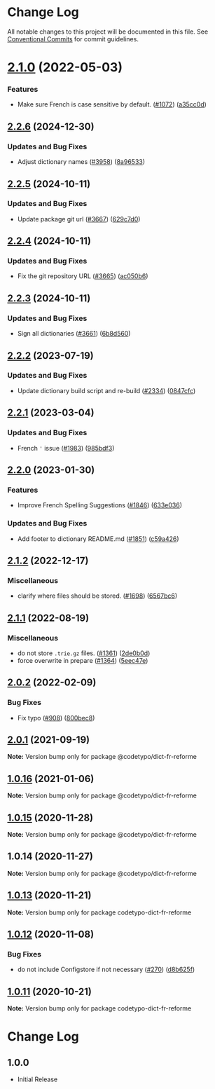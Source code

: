 # Change Log

All notable changes to this project will be documented in this file.
See [Conventional Commits](https://conventionalcommits.org) for commit guidelines.

# [2.1.0](https://github.com/khulnasoft/codetypo-dicts/compare/@codetypo/dict-fr-reforme@2.0.2...@codetypo/dict-fr-reforme@2.1.0) (2022-05-03)


### Features

* Make sure French is case sensitive by default. ([#1072](https://github.com/khulnasoft/codetypo-dicts/issues/1072)) ([a35cc0d](https://github.com/khulnasoft/codetypo-dicts/commit/a35cc0d639e659830fb90897eb6d9ae4dbb9d9ed))





## [2.2.6](https://github.com/khulnasoft/codetypo-dicts/compare/@codetypo/dict-fr-reforme@2.2.5...@codetypo/dict-fr-reforme@2.2.6) (2024-12-30)


### Updates and Bug Fixes

* Adjust dictionary names ([#3958](https://github.com/khulnasoft/codetypo-dicts/issues/3958)) ([8a96533](https://github.com/khulnasoft/codetypo-dicts/commit/8a96533bec21280103740868b81559437c413501))

## [2.2.5](https://github.com/khulnasoft/codetypo-dicts/compare/@codetypo/dict-fr-reforme@2.2.4...@codetypo/dict-fr-reforme@2.2.5) (2024-10-11)


### Updates and Bug Fixes

* Update package git url ([#3667](https://github.com/khulnasoft/codetypo-dicts/issues/3667)) ([629c7d0](https://github.com/khulnasoft/codetypo-dicts/commit/629c7d0a5e1bacad1d3874b1f8372edc3494ef97))

## [2.2.4](https://github.com/khulnasoft/codetypo-dicts/compare/@codetypo/dict-fr-reforme@2.2.3...@codetypo/dict-fr-reforme@2.2.4) (2024-10-11)


### Updates and Bug Fixes

* Fix the git repository URL ([#3665](https://github.com/khulnasoft/codetypo-dicts/issues/3665)) ([ac050b6](https://github.com/khulnasoft/codetypo-dicts/commit/ac050b697d57820109995e92fac5ccc32ced1723))

## [2.2.3](https://github.com/khulnasoft/codetypo-dicts/compare/@codetypo/dict-fr-reforme@2.2.2...@codetypo/dict-fr-reforme@2.2.3) (2024-10-11)


### Updates and Bug Fixes

* Sign all dictionaries ([#3661](https://github.com/khulnasoft/codetypo-dicts/issues/3661)) ([6b8d560](https://github.com/khulnasoft/codetypo-dicts/commit/6b8d560cf51a593458ce42bca415859f872cfc97))

## [2.2.2](https://github.com/khulnasoft/codetypo-dicts/compare/@codetypo/dict-fr-reforme@2.2.1...@codetypo/dict-fr-reforme@2.2.2) (2023-07-19)


### Updates and Bug Fixes

* Update dictionary build script and re-build ([#2334](https://github.com/khulnasoft/codetypo-dicts/issues/2334)) ([0847cfc](https://github.com/khulnasoft/codetypo-dicts/commit/0847cfc9623018940e7761e08eeba0ec7c0a320e))

## [2.2.1](https://github.com/khulnasoft/codetypo-dicts/compare/@codetypo/dict-fr-reforme@2.2.0...@codetypo/dict-fr-reforme@2.2.1) (2023-03-04)


### Updates and Bug Fixes

* French `'` issue ([#1983](https://github.com/khulnasoft/codetypo-dicts/issues/1983)) ([985bdf3](https://github.com/khulnasoft/codetypo-dicts/commit/985bdf3aab798c22107633a6ebfe0044e06bcbd0))

## [2.2.0](https://github.com/khulnasoft/codetypo-dicts/compare/@codetypo/dict-fr-reforme@2.1.2...@codetypo/dict-fr-reforme@2.2.0) (2023-01-30)


### Features

* Improve French Spelling Suggestions ([#1846](https://github.com/khulnasoft/codetypo-dicts/issues/1846)) ([633e036](https://github.com/khulnasoft/codetypo-dicts/commit/633e03696e85242ffdd4c28c164d98b30c8f7d4d))


### Updates and Bug Fixes

* Add footer to dictionary README.md ([#1851](https://github.com/khulnasoft/codetypo-dicts/issues/1851)) ([c59a426](https://github.com/khulnasoft/codetypo-dicts/commit/c59a426ea0059eb4f806d1d89d283ba0e4c42d23))

## [2.1.2](https://github.com/khulnasoft/codetypo-dicts/compare/@codetypo/dict-fr-reforme@2.1.1...@codetypo/dict-fr-reforme@2.1.2) (2022-12-17)


### Miscellaneous

* clarify where files should be stored. ([#1698](https://github.com/khulnasoft/codetypo-dicts/issues/1698)) ([6567bc6](https://github.com/khulnasoft/codetypo-dicts/commit/6567bc62130404cb32945bdcc3bf07316c839396))

## [2.1.1](https://github.com/khulnasoft/codetypo-dicts/compare/@codetypo/dict-fr-reforme@2.1.0...@codetypo/dict-fr-reforme@2.1.1) (2022-08-19)


### Miscellaneous

* do not store `.trie.gz` files. ([#1361](https://github.com/khulnasoft/codetypo-dicts/issues/1361)) ([2de0b0d](https://github.com/khulnasoft/codetypo-dicts/commit/2de0b0df4b8addfd69e2e6899c05f8b502799b7c))
* force overwrite in prepare ([#1364](https://github.com/khulnasoft/codetypo-dicts/issues/1364)) ([5eec47e](https://github.com/khulnasoft/codetypo-dicts/commit/5eec47e223f1dd6370fcbc3c1b6b0361c92bbddf))

## [2.0.2](https://github.com/khulnasoft/codetypo-dicts/compare/@codetypo/dict-fr-reforme@2.0.1...@codetypo/dict-fr-reforme@2.0.2) (2022-02-09)


### Bug Fixes

* Fix typo ([#908](https://github.com/khulnasoft/codetypo-dicts/issues/908)) ([800bec8](https://github.com/khulnasoft/codetypo-dicts/commit/800bec814558a84b3294d2fc2b37ec170686ac6a))





## [2.0.1](https://github.com/khulnasoft/codetypo-dicts/compare/@codetypo/dict-fr-reforme@1.0.16...@codetypo/dict-fr-reforme@2.0.1) (2021-09-19)

**Note:** Version bump only for package @codetypo/dict-fr-reforme





## [1.0.16](https://github.com/khulnasoft/codetypo-dicts/compare/@codetypo/dict-fr-reforme@1.0.15...@codetypo/dict-fr-reforme@1.0.16) (2021-01-06)

**Note:** Version bump only for package @codetypo/dict-fr-reforme





## [1.0.15](https://github.com/khulnasoft/codetypo-dicts/compare/@codetypo/dict-fr-reforme@1.0.14...@codetypo/dict-fr-reforme@1.0.15) (2020-11-28)

**Note:** Version bump only for package @codetypo/dict-fr-reforme





## 1.0.14 (2020-11-27)

**Note:** Version bump only for package @codetypo/dict-fr-reforme





## [1.0.13](https://github.com/khulnasoft/codetypo-dicts/compare/codetypo-dict-fr-reforme@1.0.12...codetypo-dict-fr-reforme@1.0.13) (2020-11-21)

**Note:** Version bump only for package codetypo-dict-fr-reforme

## [1.0.12](https://github.com/khulnasoft/codetypo-dicts/compare/codetypo-dict-fr-reforme@1.0.11...codetypo-dict-fr-reforme@1.0.12) (2020-11-08)

### Bug Fixes

- do not include Configstore if not necessary ([#270](https://github.com/khulnasoft/codetypo-dicts/issues/270)) ([d8b625f](https://github.com/khulnasoft/codetypo-dicts/commit/d8b625f2f42d5cc6c4a9390216ac1e5037886e44))

## [1.0.11](https://github.com/khulnasoft/codetypo-dicts/compare/codetypo-dict-fr-reforme@1.0.10...codetypo-dict-fr-reforme@1.0.11) (2020-10-21)

**Note:** Version bump only for package codetypo-dict-fr-reforme

# Change Log

## 1.0.0

- Initial Release
